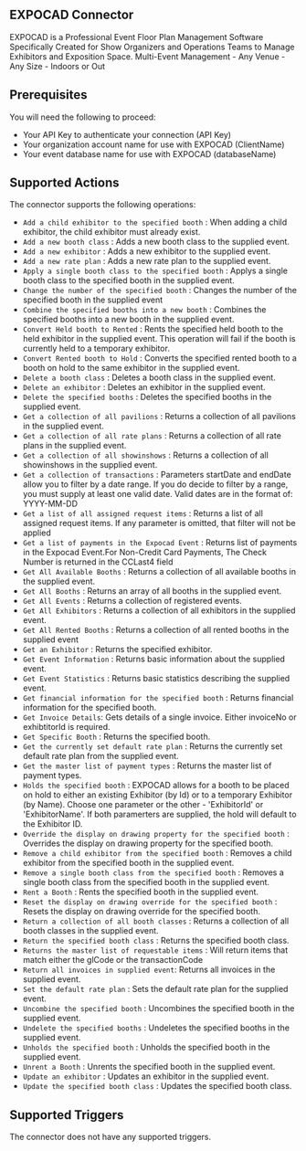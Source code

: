 
## EXPOCAD Connector
EXPOCAD is a Professional Event Floor Plan Management Software Specifically Created for Show Organizers and Operations Teams to Manage Exhibitors and Exposition Space. Multi-Event Management - Any Venue - Any Size - Indoors or Out

## Prerequisites
You will need the following to proceed:
* Your API Key to authenticate your connection (API Key)
* Your organization account name for use with EXPOCAD (ClientName)
* Your event database name for use with EXPOCAD (databaseName)


## Supported Actions
The connector supports the following operations:
* `Add a child exhibitor to the specified booth` : When adding a child exhibitor, the child exhibitor must already exist.
* `Add a new booth class` : Adds a new booth class to the supplied event.
* `Add a new exhibitor` : Adds a new exhibitor to the supplied event.
* `Add a new rate plan` : Adds a new rate plan to the supplied event.
* `Apply a single booth class to the specified booth` : Applys a single booth class to the specified booth in the supplied event.
* `Change the number of the specified booth` : Changes the number of the specified booth in the supplied event
* `Combine the specified booths into a new booth` : Combines the specified booths into a new booth in the supplied event.
* `Convert Held booth to Rented` : Rents the specified held booth to the held exhibitor in the supplied event. This operation will fail if the booth is currently held to a temporary exhibitor.
* `Convert Rented booth to Hold` : Converts the specified rented booth to a booth on hold to the same exhibitor in the supplied event.
* `Delete a booth class` : Deletes a booth class in the supplied event.
* `Delete an exhibitor` : Deletes an exhibitor in the supplied event.
* `Delete the specified booths` : Deletes the specified booths in the supplied event.
* `Get a collection of all pavilions` : Returns a collection of all pavilions in the supplied event.
* `Get a collection of all rate plans` : Returns a collection of all rate plans in the supplied event.
* `Get a collection of all showinshows` : Returns a collection of all showinshows in the supplied event.
* `Get a collection of transactions` : Parameters startDate and endDate allow you to filter by a date range. If you do decide to filter by a range, you must supply at least one valid date. Valid dates are in the format of: YYYY-MM-DD
* `Get a list of all assigned request items` : Returns a list of all assigned request items. If any parameter is omitted, that filter will not be applied
* `Get a list of payments in the Expocad Event` : Returns list of payments in the Expocad Event.For Non-Credit Card Payments, The Check Number is returned in the CCLast4 field
* `Get All Available Booths` : Returns a collection of all available booths in the supplied event.
* `Get All Booths` : Returns an array of all booths in the supplied event.
* `Get All Events` : Returns a collection of registered events.
* `Get All Exhibitors` : Returns a collection of all exhibitors in the supplied event.
* `Get All Rented Booths` : Returns a collection of all rented booths in the supplied event
* `Get an Exhibitor` : Returns the specified exhibitor.
* `Get Event Information` : Returns basic information about the supplied event.
* `Get Event Statistics` : Returns basic statistics describing the supplied event.
* `Get financial information for the specified booth` : Returns financial information for the specified booth.
* `Get Invoice Details`: Gets details of a single invoice. Either invoiceNo or exhibtitorId is required.
* `Get Specific Booth` : Returns the specified booth.
* `Get the currently set default rate plan` : Returns the currently set default rate plan from the supplied event.
* `Get the master list of payment types` : Returns the master list of payment types.
* `Holds the specified booth` : EXPOCAD allows for a booth to be placed on hold to either an existing Exhibitor (by Id) or to a temporary Exhibitor (by Name). Choose one parameter or the other - 'ExhibitorId' or 'ExhibitorName'. If both paramerters are supplied, the hold will default to the Exhibitor ID.
* `Override the display on drawing property for the specified booth` : Overrides the display on drawing property for the specified booth.
* `Remove a child exhibitor from the specified booth` : Removes a child exhibitor from the specified booth in the supplied event.
* `Remove a single booth class from the specified booth` : Removes a single booth class from the specified booth in the supplied event.
* `Rent a Booth` : Rents the specified booth in the supplied event.
* `Reset the display on drawing override for the specified booth` : Resets the display on drawing override for the specified booth.
* `Return a collection of all booth classes` : Returns a collection of all booth classes in the supplied event.
* `Return the specified booth class` : Returns the specified booth class.
* `Returns the master list of requestable items` : Will return items that match either the glCode or the transactionCode
* `Return all invoices in supplied event`: Returns all invoices in the supplied event.
* `Set the default rate plan` : Sets the default rate plan for the supplied event.
* `Uncombine the specified booth` : Uncombines the specified booth in the supplied event.
* `Undelete the specified booths` : Undeletes the specified booths in the supplied event.
* `Unholds the specified booth` : Unholds the specified booth in the supplied event.
* `Unrent a Booth` : Unrents the specified booth in the supplied event.
* `Update an exhibitor` : Updates an exhibitor in the supplied event.
* `Update the specified booth class` : Updates the specified booth class.

## Supported Triggers
The connector does not have any supported triggers.